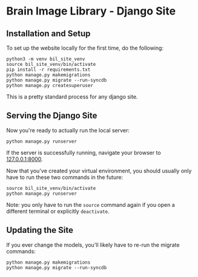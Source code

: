 # Brain Image Library - Django Site


## Installation and Setup

To set up the website locally for the first time, do the following:

    python3 -m venv bil_site_venv
    source bil_site_venv/bin/activate
    pip install -r requirements.txt
    python manage.py makemigrations
    python manage.py migrate --run-syncdb
    python manage.py createsuperuser

This is a pretty standard process for any django site.  

## Serving the Django Site

Now you're ready to actually run the local server:

    python manage.py runserver

If the server is successfully running, navigate your browser to
[127.0.0.1:8000](127.0.0.1:8000).

Now that you've created your virtual environment, you should usually only have
to run these two commands in the future:

    source bil_site_venv/bin/activate
    python manage.py runserver

Note: you only have to run the `source` command again if you open a different
terminal or explicitly `deactivate`.

## Updating the Site

If you ever change the models, you'll likely have to re-run the migrate
commands:

    python manage.py makemigrations
    python manage.py migrate --run-syncdb

